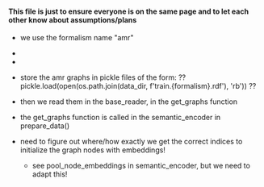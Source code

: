 
#### This file is just to ensure everyone is on the same page and to let each other know about assumptions/plans


- we use the formalism name "amr"
- 
- 
- store the amr graphs in pickle files of the form: ??  pickle.load(open(os.path.join(data_dir, f'train.{formalism}.rdf'), 'rb')) ??
- then we read them in the base_reader, in the get_graphs function
- the get_graphs function is called in the semantic_encoder in prepare_data()

-  need to figure out where/how exactly we get the correct indices to initialize the graph nodes with embeddings!
    - see pool_node_embeddings in semantic_encoder, but we need to adapt this!

